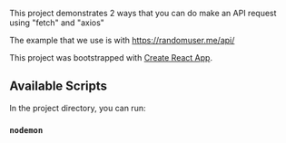 This project demonstrates 2 ways that you can do make an API request using "fetch" and "axios"

The example that we use is with https://randomuser.me/api/

This project was bootstrapped with [Create React App](https://github.com/facebook/create-react-app).

## Available Scripts

In the project directory, you can run:

### `nodemon`